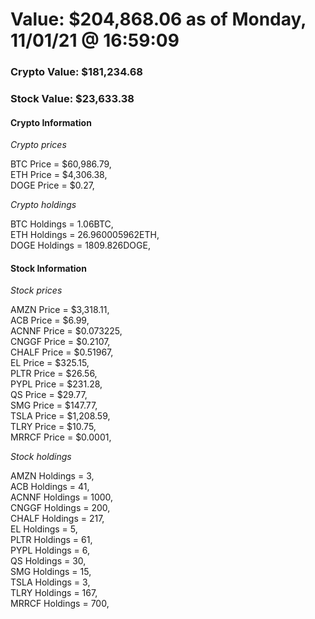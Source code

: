 # Value: $204,868.06 as of Monday, 11/01/21 @ 16:59:09 

### Crypto Value: $181,234.68

### Stock Value: $23,633.38

#### Crypto Information 
*Crypto prices* 

BTC Price = $60,986.79,  
ETH Price = $4,306.38,  
DOGE Price = $0.27,  


*Crypto holdings* 

BTC Holdings = 1.06BTC,  
ETH Holdings = 26.960005962ETH,  
DOGE Holdings = 1809.826DOGE,  


#### Stock Information 

*Stock prices* 

AMZN Price = $3,318.11,  
ACB Price = $6.99,  
ACNNF Price = $0.073225,  
CNGGF Price = $0.2107,  
CHALF Price = $0.51967,  
EL Price = $325.15,  
PLTR Price = $26.56,  
PYPL Price = $231.28,  
QS Price = $29.77,  
SMG Price = $147.77,  
TSLA Price = $1,208.59,  
TLRY Price = $10.75,  
MRRCF Price = $0.0001,  


*Stock holdings* 

AMZN Holdings = 3,  
ACB Holdings = 41,  
ACNNF Holdings = 1000,  
CNGGF Holdings = 200,  
CHALF Holdings = 217,  
EL Holdings = 5,  
PLTR Holdings = 61,  
PYPL Holdings = 6,  
QS Holdings = 30,  
SMG Holdings = 15,  
TSLA Holdings = 3,  
TLRY Holdings = 167,  
MRRCF Holdings = 700,  


